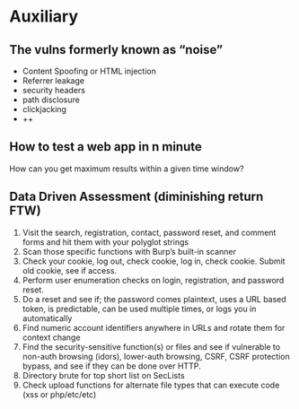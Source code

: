 # Auxiliary

## The vulns formerly known as “noise”

- Content Spoofing or HTML injection
- Referrer leakage
- security headers
- path disclosure
- clickjacking
- ++

## How to test a web app in n minute

How can you get maximum results within a given time window?

## Data Driven Assessment (diminishing return FTW)

1. Visit the search, registration, contact, password reset, and comment forms and hit them with your polyglot strings
2. Scan those specific functions with Burp’s built-in scanner
3. Check your cookie, log out, check cookie, log in, check cookie. Submit old
cookie, see if access.
4. Perform user enumeration checks on login, registration, and password
reset.
5. Do a reset and see if; the password comes plaintext, uses a URL based
token, is predictable, can be used multiple times, or logs you in
automatically
6. Find numeric account identifiers anywhere in URLs and rotate them for
context change
7. Find the security-sensitive function(s) or files and see if vulnerable to
non-auth browsing (idors), lower-auth browsing, CSRF, CSRF protection
bypass, and see if they can be done over HTTP.
8. Directory brute for top short list on SecLists
9. Check upload functions for alternate file types that can execute code (xss
or php/etc/etc)
